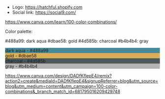 * Logo: https://hatchful.shopify.com
* Social link: https://social9.com/

https://www.canva.com/learn/100-color-combinations/

Color palette:

#488a99: dark aqua
#dbae58: gold
#4d585b: charcoal
#b4b4b4: gray


<div style="background-color:#488a99" > dark aqua - #488a99</div>
<div style="background-color:#dbae58">gold - #dbae58</div>
<div style="background-color:#4d585b"> charcoal - #4d585b</div>
<div style="background-color:#b4b4b4"> gray - #b4b4b4</div>


https://www.canva.com/design/DADfKflepE4/remix?action2=create&mediaId=DADfKflepE4&signupReferrer=blog&utm_source=blog&utm_medium=content&utm_campaign=100-color-combinations&_branch_match_id=681795016209429748